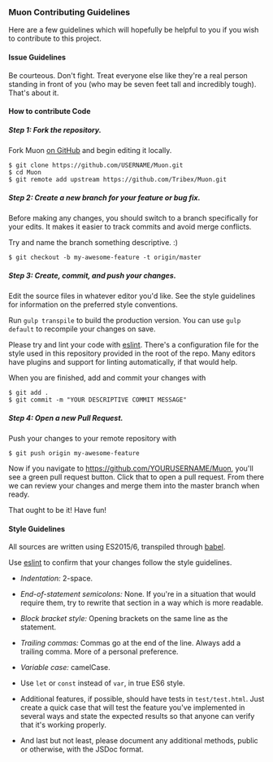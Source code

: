### Muon Contributing Guidelines
Here are a few guidelines which will hopefully be helpful to you if you wish to contribute
to this project.

#### Issue Guidelines
Be courteous. Don't fight. Treat everyone else like they're a real person standing in front of you (who may be seven feet tall and incredibly tough). That's about it.

#### How to contribute Code

##### Step 1: Fork the repository.
Fork Muon [on GitHub](https://github.com/Tribex/Muon/) and begin editing it locally.

```
$ git clone https://github.com/USERNAME/Muon.git
$ cd Muon
$ git remote add upstream https://github.com/Tribex/Muon.git
```

##### Step 2: Create a new branch for your feature or bug fix.
Before making any changes, you should switch to a branch specifically for your edits.
It makes it easier to track commits and avoid merge conflicts.

Try and name the branch something descriptive. :)

```
$ git checkout -b my-awesome-feature -t origin/master
```

##### Step 3: Create, commit, and push your changes.
Edit the source files in whatever editor you'd like. See the style guidelines
for information on the preferred style conventions.

Run `gulp transpile` to build the production version.
You can use `gulp default` to recompile your changes on save.

Please try and lint your code with [eslint](http://eslint.org/). There's a configuration file for the style used in this repository provided in the root of the repo.
Many editors have plugins and support for linting automatically, if that would help.

When you are finished, add and commit your changes with

```
$ git add .
$ git commit -m "YOUR DESCRIPTIVE COMMIT MESSAGE"
```

##### Step 4: Open a new Pull Request.
Push your changes to your remote repository with

```
$ git push origin my-awesome-feature
```

Now if you navigate to https://github.com/YOURUSERNAME/Muon, you'll see a green pull request button. Click that to open a pull request. From there we can review your changes and merge them into the master branch when ready.

That ought to be it! Have fun!

#### Style Guidelines
All sources are written using ES2015/6, transpiled through [babel](https://babeljs.io).

Use [eslint](http://eslint.org/) to confirm that your changes follow the style guidelines.

* *Indentation:* 2-space.

* *End-of-statement semicolons:* None. If you're in a situation that would require them, try to rewrite that section in a way which is more readable.

* *Block bracket style:* Opening brackets on the same line as the statement.

* *Trailing commas:* Commas go at the end of the line. Always add a trailing comma. More of a personal preference.

* *Variable case:* camelCase.

* Use `let` or `const` instead of `var`, in true ES6 style.

* Additional features, if possible, should have tests in `test/test.html`. Just create a quick case that will test the feature you've implemented in several ways and state the expected results so that anyone can verify that it's working properly.

* And last but not least, please document any additional methods, public or otherwise, with the JSDoc format.
